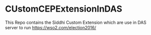 # CUstomCEPExtensionInDAS

This Repo contains the Siddhi Custom Extension which are use in DAS server to run https://wso2.com/election2016/

